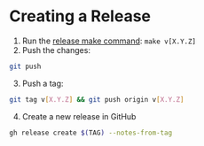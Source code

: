 # Creating a Release

1. Run the [release make command](Makefile): `make v[X.Y.Z]`
2. Push the changes:
```bash
git push
```
3. Push a tag:
```bash
git tag v[X.Y.Z] && git push origin v[X.Y.Z]
```
4. Create a new release in GitHub
```bash
gh release create $(TAG) --notes-from-tag
```

